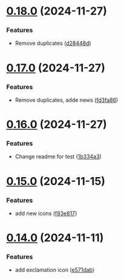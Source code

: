 # [0.18.0](https://github.com/elevz/elevz-icon/compare/v0.17.0...v0.18.0) (2024-11-27)


### Features

* Remove duplicates ([d28448d](https://github.com/elevz/elevz-icon/commit/d28448d5a8d226ac6bf6d0be942d70b47d52800c))



# [0.17.0](https://github.com/elevz/elevz-icon/compare/v0.16.0...v0.17.0) (2024-11-27)


### Features

* Remove duplicates, adde news ([fd3fa86](https://github.com/elevz/elevz-icon/commit/fd3fa86ba844df9d47699d443c52bc9f1977df92))



# [0.16.0](https://github.com/elevz/elevz-icon/compare/v0.15.0...v0.16.0) (2024-11-27)


### Features

* Change readme for test ([1b334a3](https://github.com/elevz/elevz-icon/commit/1b334a39532c266e081631a53feeeae981ba0422))



# [0.15.0](https://github.com/elevz/elevz-icon/compare/v0.14.0...v0.15.0) (2024-11-15)


### Features

* add new icons ([f83e817](https://github.com/elevz/elevz-icon/commit/f83e8174ba2a1caa987eaa8f7bdf38c9a1dbf49b))



# [0.14.0](https://github.com/elevz/elevz-icon/compare/v0.13.0...v0.14.0) (2024-11-11)


### Features

* add exclamation icon ([e571dab](https://github.com/elevz/elevz-icon/commit/e571dab5f592be75ebfed122a57884a49dde7ba6))



